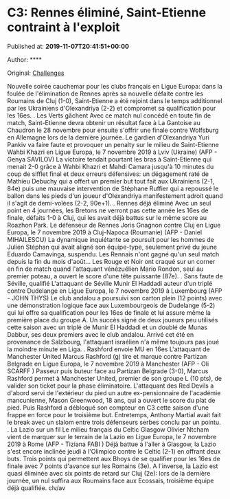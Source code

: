 
# C3: Rennes éliminé, Saint-Etienne contraint à l'exploit

Published at: **2019-11-07T20:41:51+00:00**

Author: ****

Original: [Challenges](https://www.challenges.fr/sport/c3-rennes-elimine-saint-etienne-contraint-a-l-exploit_683741)

Nouvelle soirée cauchemar pour les clubs français en Ligue Europa: dans la foulée de l'élimination de Rennes après sa nouvelle défaite contre les Roumains de Cluj (1-0), Saint-Etienne a été rejoint dans le temps additionnel par les Ukrainiens d'Olexandriya (2-2) et compromet sa qualification pour les 16es.
. Les Verts gâchent
Avec ce match nul concédé en toute fin de match, Saint-Etienne devra obtenir un résultat face à La Gantoise au Chaudron le 28 novembre pour ensuite s'offrir une finale contre Wolfsburg en Allemagne lors de la dernière journée.
Le gardien d'Olexandriya Yuri Pankiv va faire faute et provoquer un penalty sur le milieu de Saint-Etienne Wahbi Khazri en Ligue Europa, le 7 novembre 2019 à Lviv (Ukraine) (AFP - Genya SAVILOV)
La victoire tendait pourtant les bras à Saint-Etienne qui menait 2-0 grâce à Wahbi Khazri et Mahdi Camara jusqu'à 10 minutes du coup de sifflet final et deux erreurs défensives: un dégagement raté de Mathieu Debuchy qui a offert un premier but tout fait aux Ukrainiens (2-1, 84e) puis une mauvaise intervention de Stéphane Ruffier qui a repoussé le ballon dans les pieds d'un joueur d'Olexandriya manifestement adroit quand il s'agit de demi-volées (2-2, 90e+1).
. Rennes déjà éliminé
Avec un seul point en 4 journées, les Bretons ne verront pas cette année les 16es de finale, défaits 1-0 à Cluj, qui les avait déjà battus sur le même score au Roazhon Park.
Le défenseur de Rennes Joris Gnagnon contre Cluj en Ligue Europa, le 7 novembre 2019 à Cluj-Napoca (Roumanie) (AFP - Daniel MIHAILESCU)
La dynamique inquiétante se poursuit pour les hommes de Julien Stéphan qui avait aligné son équipe-type, seulement privé du jeune Eduardo Camavinga, suspendu. Les Rennais n'ont gagné qu'un seul match depuis la fin du mois d'août...
Les Rouge et Noir ont craqué sur un corner en fin de match quand l'attaquant vénézuélien Mario Rondon, seul au premier poteau, a ouvert le score d'une tête puissante (87e).
. Sans faute de Séville, qualifié
L'attaquant de Séville Munir El Haddadi auteur d'un triplé contre Dudelange en Ligue Europa, le 7 novembre 2019 à Luxembourg (AFP - JOHN THYS)
Le club andalou a poursuivi son carton plein (12 points) avec une démonstration logique face aux Luxembourgeois de Dudelange (5-2) qui lui offre sa qualification pour les 16es de finale et lui assure même la première place du groupe A.
Un succès signé de deux joueurs peu utilisés cette saison avec un triplé de Munir El Haddadi et un doublé de Munas Dabbur, ses deux premiers avec le club andalou.
Arrivé cet été en provenance de Salzbourg, l'attaquant israélien n'a même toujours pas joué la moindre minute en Liga.
. Rashford envoie MU en 16es
L'attaquant de Manchester United Marcus Rashford (g) tire et marque contre Partizan Belgrade en Ligue Europa, le 7 novembre 2019 à Manchester (AFP - Oli SCARFF )
Passeur puis buteur face au Partizan Belgrade (3-0), Marcus Rashford permet à Manchester United, premier de son groupe L (10 pts), de valider son ticket pour la phase éliminatoire.
L'attaquant des Red Devils a d'abord servi de l'extérieur du pied un autre ex-pensionnaire de l'académie mancunienne, Mason Greenwood, 18 ans, qui a ouvert le score du plat de pied. Puis Rashford a débloqué son compteur en C3 cette saison d'une frappe en force pour le troisième but. Entretemps, Anthony Martial avait fait le break avec un slalom entre trois défenseurs serbes conclu par un pointu.
. La Lazio sur un fil
Le milieu français du Celtic Glasgow Olivier Ntcham vient de marquer sur le terrain de la Lazio en Ligue Europa, le 7 novembre 2019 à Rome (AFP - Tiziana FABI )
Déjà battue à l'aller à Glasgow, la Lazio s'est encore inclinée jeudi à l'Olimpico contre le Celtic (2-1) en offrant deux buts. Trois points qui permettent aux Bhoys de se qualifier pour les 16es de finale avec 7 points d'avance sur les Romains (3e).
A l'inverse, la Lazio est quasi éliminée avec six points de retard sur Cluj (2e): lors de la dernière journée, un nul suffira aux Roumains face aux Ecossais, troisième équipe déjà qualifiée.
clv/av
